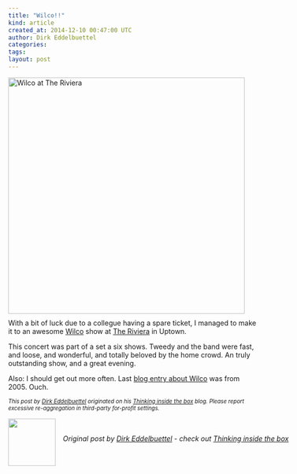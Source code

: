 ```yaml
---
title: "Wilco!!"
kind: article
created_at: 2014-12-10 00:47:00 UTC
author: Dirk Eddelbuettel
categories: 
tags: 
layout: post
---
```

<p><img alt="Wilco at The Riviera"
     style="float:left;margin:0 40px 10px 0;"
     width="480" 
     src="http://dirk.eddelbuettel.com/images/wilco_riviera_2014-12-08.jpeg"/></p>
<p>With a bit of luck due to a collegue having a spare ticket, I managed to make it to an awesome <a href="http://wilcoworld.net">Wilco</a> show at <a href="http://jamusa.com/riviera-theatre/">The Riviera</a> in Uptown.</p>
<p>This concert was part of a set a six shows. Tweedy and the band were fast, and loose, and wonderful, and totally beloved by the home crowd. An truly outstanding show, and a great evening.</p>
<p>Also: I should get out more often. Last <a href="http://dirk.eddelbuettel.com/blog/2005/11/02#wilco_20051101">blog entry about Wilco</a> was from 2005. Ouch.</p>
<p style="font-size:80%; font-style:italic;">
This post by <a href="http://dirk.eddelbuettel.com">Dirk Eddelbuettel</a> originated on his <a href="http://dirk.eddelbuettel.com/blog/">Thinking inside the box</a> blog. Please report excessive re-aggregation in third-party for-profit settings.
<p><div class="author">
  <img src="" style="width: 96px; height: 96;">
  <span style="position: absolute; padding: 32px 15px;">
    <i>Original post by <a href="http://twitter.com/">Dirk Eddelbuettel</a> - check out <a href="http://dirk.eddelbuettel.com/blog">Thinking inside the box   </a></i>
  </span>
</div>
